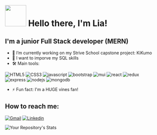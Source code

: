 # <img src="https://media3.giphy.com/media/72tuDWJfAKxnMzMbb5/giphy.gif?cid=ecf05e4759x28dbxaabp6s8uhvjpd4o8buvswv2bk07zdafp&rid=giphy.gif" width="70"/> Hello there, I'm Lia!



## I'm a junior Full Stack developer (MERN)

* 🔭 I’m currently working on my Strive School capstone project: KiKumo
* 🌱 I want to imporve my SQL skills
* 🛠 Main tools: 

![HTML5](https://img.shields.io/static/v1?message=HTML5&logo=html5&labelColor=5c5c5c&color=E34F26&logoColor=white&label=%20)
![CSS3](https://img.shields.io/static/v1?message=CSS3&logo=css3&labelColor=5c5c5c&color=1572B6&logoColor=white&label=%20)
![javascript](https://img.shields.io/static/v1?message=JavaScript&logo=javascript&labelColor=5c5c5c&color=F7DF1E&logoColor=white&label=%20)
![bootstrap](https://img.shields.io/static/v1?message=Bootstrap&logo=bootstrap&labelColor=5c5c5c&color=blueviolet&logoColor=white&label=%20)
![mui](https://img.shields.io/static/v1?message=MUI&logo=mui&labelColor=5c5c5c&color=0072E4&logoColor=white&label=%20)
![react](https://img.shields.io/static/v1?message=ReactJS&logo=react&labelColor=5c5c5c&color=1182c3&logoColor=white&label=%20)
![redux](https://img.shields.io/static/v1?message=Redux&logo=redux&labelColor=5c5c5c&color=764ABC&logoColor=white&label=%20)
![express](https://img.shields.io/static/v1?message=Express&logo=express&labelColor=5c5c5c&color=259DFF&logoColor=white&label=%20)
![nodejs](https://img.shields.io/static/v1?message=NodeJS&logo=node.js&labelColor=5c5c5c&color=026E00&logoColor=white&label=%20)
![mongodb](https://img.shields.io/static/v1?message=MongoDB&logo=mongodb&labelColor=5c5c5c&color=brightgreen&logoColor=white&label=%20)
* ⚡ Fun fact: I'm a HUGE vines fan! 

## How to reach me:


[![Gmail](https://img.shields.io/badge/lia.maccapani@gmail.com-D14836??style=flat&logo=gmail&logoColor=white&link=mailto:lia.maccapani@gmail.com)](mailto:lia.maccapani@gmail.com) 
[![Linkedin](https://img.shields.io/badge/LinkedIn-0077B5?style=flat&logo=linkedin&logoColor=white)](https://www.linkedin.com/in/lia-maccapani-04156a1ab/)


![Your Repository's Stats](https://github-readme-stats.vercel.app/api?username=liamaccapani&show_icons=true&theme=dark)
